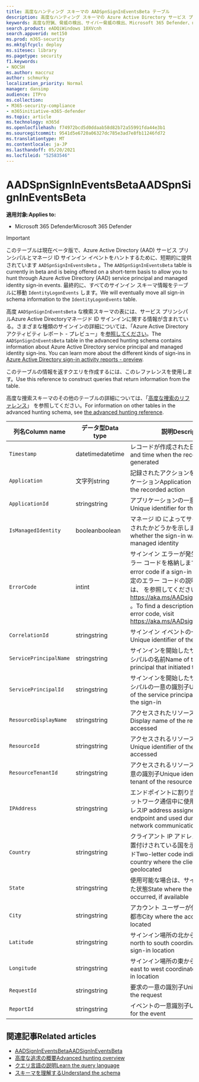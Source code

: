 ```yaml
---
title: 高度なハンティング スキーマの AADSpnSignInEventsBeta テーブル
description: 高度なハンティング スキーマの Azure Active Directory サービス プリンシパルおよびマネージ ID サインイン イベント テーブルに関連付けられている情報について説明します。
keywords: 高度な狩猟、脅威の検出、サイバー脅威の検出、Microsoft 365 Defender、microsoft 365、m365、検索、クエリ、テレメトリ、スキーマ参照、kusto、table、列、データ型、説明、AlertInfo、アラート、エンティティ、証拠、ファイル、IP アドレス、デバイス、コンピューター、ユーザー、アカウント、ID、AAD
search.product: eADQiWindows 10XVcnh
search.appverid: met150
ms.prod: m365-security
ms.mktglfcycl: deploy
ms.sitesec: library
ms.pagetype: security
f1.keywords:
- NOCSH
ms.author: maccruz
author: schmurky
localization_priority: Normal
manager: dansimp
audience: ITPro
ms.collection:
- M365-security-compliance
- m365initiative-m365-defender
ms.topic: article
ms.technology: m365d
ms.openlocfilehash: f74972bcd5d0ddaab58d82b72a55991fda44e3b1
ms.sourcegitcommit: 9541d5e6720a06327dc785e3ad7e8fb11246fd72
ms.translationtype: MT
ms.contentlocale: ja-JP
ms.lasthandoff: 05/20/2021
ms.locfileid: "52583546"
---
```

# <a name="aadspnsignineventsbeta"></a><span data-ttu-id="cf0af-104">AADSpnSignInEventsBeta</span><span class="sxs-lookup"><span data-stu-id="cf0af-104">AADSpnSignInEventsBeta</span></span>

<span data-ttu-id="cf0af-105">**適用対象:**</span><span class="sxs-lookup"><span data-stu-id="cf0af-105">**Applies to:**</span></span>

- <span data-ttu-id="cf0af-106">Microsoft 365 Defender</span><span class="sxs-lookup"><span data-stu-id="cf0af-106">Microsoft 365 Defender</span></span>

>[!IMPORTANT]
> <span data-ttu-id="cf0af-107">このテーブルは現在ベータ版で、Azure Active Directory (AAD) サービス プリンシパルとマネージ ID サインイン イベントをハントするために、短期的に提供されています `AADSpnSignInEventsBeta` 。</span><span class="sxs-lookup"><span data-stu-id="cf0af-107">The `AADSpnSignInEventsBeta` table is currently in beta and is being offered on a short-term basis to allow you to hunt through Azure Active Directory (AAD) service principal and managed identity sign-in events.</span></span> <span data-ttu-id="cf0af-108">最終的に、すべてのサインイン スキーマ情報をテーブルに移動 `IdentityLogonEvents` します。</span><span class="sxs-lookup"><span data-stu-id="cf0af-108">We will eventually move all sign-in schema information to the `IdentityLogonEvents` table.</span></span>



<span data-ttu-id="cf0af-109">高度 `AADSpnSignInEventsBeta` な検索スキーマの表には、サービス プリンシパルAzure Active Directoryマネージド ID サインインに関する情報が含まれている。さまざまな種類のサインインの詳細については、「Azure Active Directoryアクティビティ レポート - プレビュー」を[参照してください](/azure/active-directory/reports-monitoring/concept-all-sign-ins)。</span><span class="sxs-lookup"><span data-stu-id="cf0af-109">The `AADSpnSignInEventsBeta` table in the advanced hunting schema contains information about Azure Active Directory service principal and managed identity sign-ins. You can learn more about the different kinds of sign-ins in [Azure Active Directory sign-in activity reports - preview](/azure/active-directory/reports-monitoring/concept-all-sign-ins).</span></span>

<span data-ttu-id="cf0af-110">このテーブルの情報を返すクエリを作成するには、このレファレンスを使用します。</span><span class="sxs-lookup"><span data-stu-id="cf0af-110">Use this reference to construct queries that return information from the table.</span></span>

<span data-ttu-id="cf0af-111">高度な捜索スキーマのその他のテーブルの詳細については、「[高度な捜索のリファレンス](/windows/security/threat-protection/microsoft-defender-atp/advanced-hunting-reference)」 を参照してください。</span><span class="sxs-lookup"><span data-stu-id="cf0af-111">For information on other tables in the advanced hunting schema, see [the advanced hunting reference](/windows/security/threat-protection/microsoft-defender-atp/advanced-hunting-reference).</span></span>





| <span data-ttu-id="cf0af-112">列名</span><span class="sxs-lookup"><span data-stu-id="cf0af-112">Column name</span></span>     | <span data-ttu-id="cf0af-113">データ型</span><span class="sxs-lookup"><span data-stu-id="cf0af-113">Data type</span></span> | <span data-ttu-id="cf0af-114">説明</span><span class="sxs-lookup"><span data-stu-id="cf0af-114">Description</span></span>   |
| ----- | ----- | ---- |
| `Timestamp` | <span data-ttu-id="cf0af-115">datetime</span><span class="sxs-lookup"><span data-stu-id="cf0af-115">datetime</span></span>      | <span data-ttu-id="cf0af-116">レコードが作成された日付と時刻</span><span class="sxs-lookup"><span data-stu-id="cf0af-116">Date and time when the record was generated</span></span>                                                                                                     |
| `Application`          | <span data-ttu-id="cf0af-117">文字列</span><span class="sxs-lookup"><span data-stu-id="cf0af-117">string</span></span>        | <span data-ttu-id="cf0af-118">記録されたアクションを実行したアプリケーション</span><span class="sxs-lookup"><span data-stu-id="cf0af-118">Application that performed the recorded action</span></span>                                                                                                   |
| `ApplicationId`        | <span data-ttu-id="cf0af-119">string</span><span class="sxs-lookup"><span data-stu-id="cf0af-119">string</span></span>        | <span data-ttu-id="cf0af-120">アプリケーションの一意の識別子</span><span class="sxs-lookup"><span data-stu-id="cf0af-120">Unique identifier for the application</span></span>                                                                                                           |
| `IsManagedIdentity`    | <span data-ttu-id="cf0af-121">boolean</span><span class="sxs-lookup"><span data-stu-id="cf0af-121">boolean</span></span>       | <span data-ttu-id="cf0af-122">マネージ ID によってサインインが開始されたかどうかを示します。</span><span class="sxs-lookup"><span data-stu-id="cf0af-122">Indicates whether the sign-in was initiated by a managed identity</span></span>                                                                               |
| `ErrorCode`            | <span data-ttu-id="cf0af-123">int</span><span class="sxs-lookup"><span data-stu-id="cf0af-123">int</span></span>        | <span data-ttu-id="cf0af-124">サインイン エラーが発生した場合のエラー コードを格納します。</span><span class="sxs-lookup"><span data-stu-id="cf0af-124">Contains the error code if a sign-in error occurs.</span></span> <span data-ttu-id="cf0af-125">特定のエラー コードの説明を見つけるには、 を参照してください <https://aka.ms/AADsigninsErrorCodes> 。</span><span class="sxs-lookup"><span data-stu-id="cf0af-125">To find a description of a specific error code, visit <https://aka.ms/AADsigninsErrorCodes>.</span></span> |
| `CorrelationId`        | <span data-ttu-id="cf0af-126">string</span><span class="sxs-lookup"><span data-stu-id="cf0af-126">string</span></span>        | <span data-ttu-id="cf0af-127">サインイン イベントの一意の識別子</span><span class="sxs-lookup"><span data-stu-id="cf0af-127">Unique identifier of the sign-in event</span></span>                                                                                                          |
| `ServicePrincipalName` | <span data-ttu-id="cf0af-128">string</span><span class="sxs-lookup"><span data-stu-id="cf0af-128">string</span></span>        | <span data-ttu-id="cf0af-129">サインインを開始したサービス プリンシパルの名前</span><span class="sxs-lookup"><span data-stu-id="cf0af-129">Name of the service principal that initiated the sign-in</span></span>                                                                                        |
| `ServicePrincipalId`   | <span data-ttu-id="cf0af-130">string</span><span class="sxs-lookup"><span data-stu-id="cf0af-130">string</span></span>        | <span data-ttu-id="cf0af-131">サインインを開始したサービス プリンシパルの一意の識別子</span><span class="sxs-lookup"><span data-stu-id="cf0af-131">Unique identifier of the service principal that initiated the sign-in</span></span>                                                                           |
| `ResourceDisplayName`  | <span data-ttu-id="cf0af-132">string</span><span class="sxs-lookup"><span data-stu-id="cf0af-132">string</span></span>        | <span data-ttu-id="cf0af-133">アクセスされたリソースの表示名</span><span class="sxs-lookup"><span data-stu-id="cf0af-133">Display name of the resource accessed</span></span>                                                                                                           |
| `ResourceId`           | <span data-ttu-id="cf0af-134">string</span><span class="sxs-lookup"><span data-stu-id="cf0af-134">string</span></span>        | <span data-ttu-id="cf0af-135">アクセスされるリソースの一意の識別子</span><span class="sxs-lookup"><span data-stu-id="cf0af-135">Unique identifier of the resource accessed</span></span>                                                                                                      |
| `ResourceTenantId`     | <span data-ttu-id="cf0af-136">string</span><span class="sxs-lookup"><span data-stu-id="cf0af-136">string</span></span>        | <span data-ttu-id="cf0af-137">アクセスされるリソースのテナントの一意の識別子</span><span class="sxs-lookup"><span data-stu-id="cf0af-137">Unique identifier of the tenant of the resource accessed</span></span>                                                                                        |
| `IPAddress`            | <span data-ttu-id="cf0af-138">string</span><span class="sxs-lookup"><span data-stu-id="cf0af-138">string</span></span>        | <span data-ttu-id="cf0af-139">エンドポイントに割り当て、関連するネットワーク通信中に使用される IP アドレス</span><span class="sxs-lookup"><span data-stu-id="cf0af-139">IP address assigned to the endpoint and used during related network communications</span></span>                                                              |
| `Country`          | <span data-ttu-id="cf0af-140">string</span><span class="sxs-lookup"><span data-stu-id="cf0af-140">string</span></span>        | <span data-ttu-id="cf0af-141">クライアント IP アドレスが地理的に位置付けされている国を示す 2 文字のコード</span><span class="sxs-lookup"><span data-stu-id="cf0af-141">Two-letter code indicating the country where the client IP address is geolocated</span></span>                                                                |
| `State`                | <span data-ttu-id="cf0af-142">string</span><span class="sxs-lookup"><span data-stu-id="cf0af-142">string</span></span>        | <span data-ttu-id="cf0af-143">使用可能な場合は、サインインが発生した状態</span><span class="sxs-lookup"><span data-stu-id="cf0af-143">State where the sign-in occurred, if available</span></span>                                                                                                  |
| `City`                 | <span data-ttu-id="cf0af-144">string</span><span class="sxs-lookup"><span data-stu-id="cf0af-144">string</span></span>        | <span data-ttu-id="cf0af-145">アカウント ユーザーが保存されている都市</span><span class="sxs-lookup"><span data-stu-id="cf0af-145">City where the account user is located</span></span>                                                                                                          |
| `Latitude`             | <span data-ttu-id="cf0af-146">string</span><span class="sxs-lookup"><span data-stu-id="cf0af-146">string</span></span>        | <span data-ttu-id="cf0af-147">サインイン場所の北から南の座標</span><span class="sxs-lookup"><span data-stu-id="cf0af-147">The north to south coordinates of the sign-in location</span></span>                                                                                          |
| `Longitude`            | <span data-ttu-id="cf0af-148">string</span><span class="sxs-lookup"><span data-stu-id="cf0af-148">string</span></span>        | <span data-ttu-id="cf0af-149">サインイン場所の東から西への座標</span><span class="sxs-lookup"><span data-stu-id="cf0af-149">The east to west coordinates of the sign-in location</span></span>                                                                                            |
| `RequestId`            | <span data-ttu-id="cf0af-150">string</span><span class="sxs-lookup"><span data-stu-id="cf0af-150">string</span></span>        | <span data-ttu-id="cf0af-151">要求の一意の識別子</span><span class="sxs-lookup"><span data-stu-id="cf0af-151">Unique identifier of the request</span></span>                                                                                                                |
|`ReportId` | <span data-ttu-id="cf0af-152">string</span><span class="sxs-lookup"><span data-stu-id="cf0af-152">string</span></span> | <span data-ttu-id="cf0af-153">イベントの一意識別子</span><span class="sxs-lookup"><span data-stu-id="cf0af-153">Unique identifier for the event</span></span> | 

 

## <a name="related-articles"></a><span data-ttu-id="cf0af-154">関連記事</span><span class="sxs-lookup"><span data-stu-id="cf0af-154">Related articles</span></span>

-   [<span data-ttu-id="cf0af-155">AADSignInEventsBeta</span><span class="sxs-lookup"><span data-stu-id="cf0af-155">AADSignInEventsBeta</span></span>](./advanced-hunting-aadsignineventsbeta-table.md)
-   [<span data-ttu-id="cf0af-156">高度な追求の概要</span><span class="sxs-lookup"><span data-stu-id="cf0af-156">Advanced hunting overview</span></span>](/windows/security/threat-protection/microsoft-defender-atp/advanced-hunting-overview)
-   [<span data-ttu-id="cf0af-157">クエリ言語の説明</span><span class="sxs-lookup"><span data-stu-id="cf0af-157">Learn the query language</span></span>](/windows/security/threat-protection/microsoft-defender-atp/advanced-hunting-query-language)
-   [<span data-ttu-id="cf0af-158">スキーマを理解する</span><span class="sxs-lookup"><span data-stu-id="cf0af-158">Understand the schema</span></span>](/windows/security/threat-protection/microsoft-defender-atp/advanced-hunting-schema-reference)